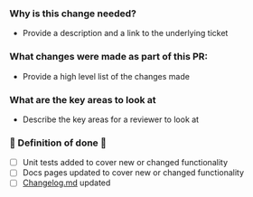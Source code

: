 ### Why is this change needed?

- Provide a description and a link to the underlying ticket

### What changes were made as part of this PR:

- Provide a high level list of the changes made

### What are the key areas to look at

- Describe the key areas for a reviewer to look at 

### :rotating_light: Definition of done :rotating_light:
- [ ] Unit tests added to cover new or changed functionality 
- [ ] Docs pages updated to cover new or changed functionality
- [ ] [Changelog.md](https://github.com/obscuronet/go-obscuro/blob/main/docs/testnet/changelog.md) updated 
